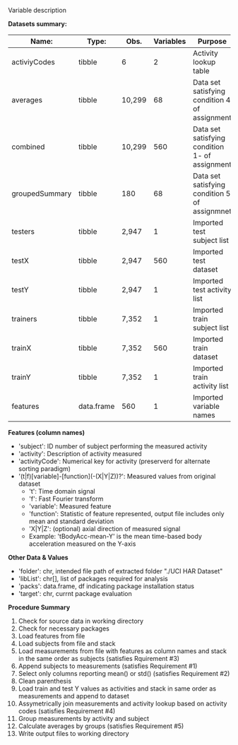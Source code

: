 Variable description


__Datasets summary:__

| Name:          | Type:      | Obs.   | Variables  | Purpose                                        |
|----------------|------------|--------|------------|------------------------------------------------|
| activiyCodes   | tibble     | 6      | 2          | Activity lookup table                          |
| averages       | tibble     | 10,299 | 68         | Data set satisfying condition 4 of assignment  |
| combined       | tibble     | 10,299 | 560        | Data set satisfying condition 1- of assignment |
| groupedSummary | tibble     | 180    | 68         | Data set satisfying condition 5 of assignmnet  |
| testers        | tibble     | 2,947  | 1          | Imported test subject list                     |
| testX          | tibble     | 2,947  | 560        | Imported test dataset                          |
| testY          | tibble     | 2,947  | 1          | Imported test activity list                    |
| trainers       | tibble     | 7,352  | 1          | Imported train subject list                    |
| trainX         | tibble     | 7,352  | 560        | Imported train dataset                         |
| trainY         | tibble     | 7,352  | 1          | Imported train activity list                   |
| features       | data.frame | 560    | 1          | Imported variable names                        |

__Features (column names)__
  - 'subject': ID number of subject performing the measured activity
  - 'activity': Description of activity measured
  - 'activityCode': Numerical key for activity (preserverd for alternate sorting paradigm)
  - '(t|f)[variable]-\[function](-(X|Y|Z))?': Measured values from original dataset
    - 't': Time domain signal
    - 'f': Fast Fourier transform
    - 'variable': Measured feature
    - 'function': Statistic of feature represented, output file includes only mean and standard deviation
    - 'X|Y|Z': (optional) axial direction of measured signal
	- Example: 'tBodyAcc-mean-Y' is the mean time-based body acceleration measured on the Y-axis 

__Other Data & Values__
  - 'folder':  chr, intended file path of extracted folder "./UCI HAR Dataset"
  - 'libList':  chr[], list of packages required for analysis
  - 'packs': data.frame, df indicating package installation status
  - 'target': chr, currnt package evaluation
    
__Procedure Summary__
1. Check for source data in working directory
1. Check for necessary packages
1. Load features from file 
1. Load subjects from file and stack
1. Load measurements from file with features as column names and stack in the same order as subjects (satisfies Rquirement #3)
1. Append subjects to measurements (satisfies Requirement #1)
1. Select only columns reporting mean() or std() (satisfies Requirement #2)
1. Clean parenthesis
1. Load train and test Y values as activities and stack in same order as measurements and append to dataset
1. Assymetrically join measurements and activity lookup based on activity codes (satisfies Requirement #4)
1. Group measurements by activity and subject
1. Calculate averages by groups (satisfies Requirement #5)
1. Write output files to working directory
